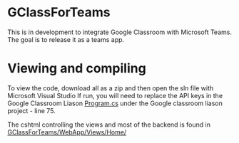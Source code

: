 # GClassForTeams
This is in development to integrate Google Classroom with Microsoft Teams.  
The goal is to release it as a teams app.

# Viewing and compiling
To view the code, download all as a zip and then open the sln file with Microsoft Visual Studio
If run, you will need to replace the API keys in the Google Classroom Liason [Program.cs](https://github.com/IsaacSkevington/GClassForTeams/blob/main/Google%20classroom%20liason/Program.cs) under the Google classroom liason project - line 75.  
  
The cshtml controlling the views and most of the backend is found in [GClassForTeams/WebApp/Views/Home/](https://github.com/IsaacSkevington/GClassForTeams/tree/main/WebApp/Views/Home)
